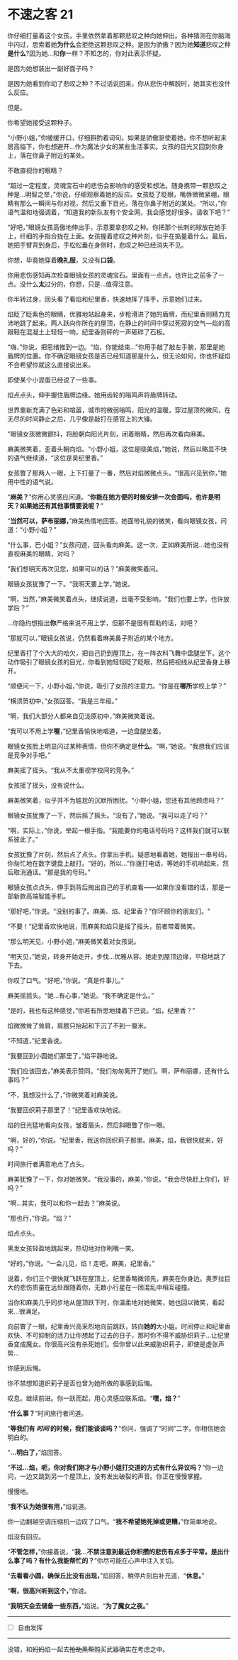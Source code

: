 # 不速之客 21

你仔细打量着这个女孩，手里依然拿着那颗悲叹之种向她伸出。各种猜测在你脑海中闪过，思索着她**为什么**会拒绝这颗悲叹之种。是因为骄傲？因为她**知道**悲叹之种**是什么**?因为她...和**你**一样？不知怎的，你对此表示怀疑。

是因为她想装出一副好面子吗？

是因为她看到你动了悲叹之种？不过话说回来，你从悲伤中解脱时，她其实也没什么反应。

但是。

你希望她接受这颗种子。

“小野小姐，”你缓缓开口，仔细斟酌着词句。如果是骄傲驱使着她，你不想听起来居高临下，你也想避开...作为魔法少女的某些生活事实。女孩的目光又回到你身上，落在你鼻子附近的某处。

不敢直视你的眼睛？

“超过一定程度，灵魂宝石中的悲伤会影响你的感受和想法。随身携带一颗悲叹之种是...明智之举，”你说，仔细观察着她的反应。女孩眨了眨眼，嘴唇微微紧绷，眼睛有那么一瞬间与你对视，然后又垂下目光，落在你鼻子附近的某处。“所以，”你语气温和地强调着，“知道我的新队友有个安全网，我会感觉好很多。请收下吧？”

“好吧，”眼镜女孩高傲地伸出手，示意要拿悲叹之种。你把那个长刺的球放在她手上，纤细的手指合拢在上面。女孩握着悲叹之种片刻，似乎在掂量着什么。最后，她把手臂背到身后，手松松垂在身侧时，悲叹之种已经消失不见。

你想，毕竟她穿着**晚礼服**，又没有**口袋**。

你用悲伤感知再次检查眼镜女孩的灵魂宝石。里面有一点点，也许比之前多了一点。没什么**太**过分的，你想，只是...值得注意。

你半转过身，回头看了看焰和纪里香，快速地挥了挥手，示意她们过来。

焰眨了眨紫色的眼睛，优雅地站起身来，步枪滑进了她的盾牌，而纪里香则精力充沛地跳了起来。两人跃向你所在的屋顶，在静止的时间中穿过死寂的空气—焰的高跟鞋在混凝土上轻轻一响，纪里香则砰的一声砸碎了石板。

“嗨，”你说，把思绪推到一边。“焰，你能结束...”你用手敲了敲左手腕，那里是她盾牌的位置。你不确定眼镜女孩是否已经知道那是什么，但无论如何，你也怀疑焰不会希望你就这么直接说出来。

即使某个小混蛋已经说了一些事。

焰点点头，伸手握住盾牌边缘。她用齿轮的嗡鸣声将盾牌转动。

世界重新充满了色彩和喧嚣，城市的微弱嗡鸣，阳光的温暖，穿过屋顶的微风，在无尽的时间静止之后，几乎像是敲打在感官上的大锤。

"眼镜女孩微微颤抖，将脸朝向阳光片刻，闭着眼睛，然后再次看向麻美。

麻美微笑着，歪着头朝向焰。“小野小姐，这位是晓美焰，”她说，然后以略显不快的语气继续道，“这位是吴纪里香。”

女孩瞥了那两人一眼，上下打量了一番，然后对焰微微点头。“很高兴见到你，”她用中性的语气说。

“**麻美？**”你用心灵感应问道。“**你能在她方便的时候安排一次会面吗，也许是明天？如果她还有其他事情要说呢？**”

“**当然可以，萨布丽娜，**”麻美热情地回答。她面带礼貌的微笑，看向眼镜女孩，问道：“小野小姐？”

“什么事，巴小姐？”女孩问道，回头看向麻美。这一次，正如麻美所说...她也没有直视麻美的眼睛，对吗？

“我们想明天再次见您，如果可以的话？”麻美微笑着问。 

眼镜女孩犹豫了一下。“我明天要上学，”她说。

“啊，当然，”麻美微笑着点头，继续说道，丝毫不受影响。“我们也要上学。也许放学后？” 

...你隐约想指出**你**严格来说不用上学，但那不是很有帮助的话，对吧？

“那就可以，”眼镜女孩说，仍然看着麻美鼻子附近的某个地方。

纪里香打了个大大的哈欠，把自己扔到屋顶上，在一阵衣料飞舞中盘腿坐下。这个动作吸引了眼镜女孩的目光，你看到她轻轻眨了眨眼，然后把视线从纪里香身上移开。

“顺便问一下，小野小姐，”你说，吸引了女孩的注意力。“你是在**哪所**学校上学？”

“横须贺初中，”女孩回答。“我是三年级。”

“啊，我们大部分人都来自见泷原初中，”麻美微笑着说。

“我可以不用上学**喔**，”纪里香愉快地唱道，一边盘腿坐着。  

眼镜女孩脸上明显闪过某种表情，但你不确定是**什么**。“啊，”她说。“我想我们应该是竞争对手吧。”

麻美摇了摇头。“我从不太重视学校间的竞争。”

女孩摇了摇头，没有说什么。

麻美微笑着，似乎并不为尴尬的沉默所困扰。“小野小姐，您还有其他顾虑吗？”

眼镜女孩犹豫了一下，然后摇了摇头。“没有了，”她说。“我可以走了吗？”

“啊，实际上，”你说，举起一根手指。“我能要你的电话号码吗？这样我们就可以联系彼此了。”

女孩犹豫了片刻，然后点了点头。你拿出手机，疑惑地看着她，她报出一串号码，你匆忙地在数字键盘上敲打。“好的，所以...”你拨打电话，等她的手机响起来，然后取消通话。“那是我的号码。”

眼镜女孩点点头，伸手到背后掏出自己的手机查看——如果你没看错的话，那是一部新款高端智能手机。

“那好吧，”你说。“没别的事了。麻美、焰、纪里香？”你环顾你的朋友们。"

“不要！”纪里香欢快地说，而麻美和焰只是摇了摇头，前者带着微笑。

“那么明天见，小野小姐，”麻美微笑着对女孩说。

“明天见，”她说，转身开始走开，步伐...优雅从容。她走到屋顶边缘，平稳地跳了下去。

你叹了口气。“好吧，”你说。“真是件事儿。”

麻美摇摇头。“她...有心事，”她说。“我不确定是什么。”

“是的，我也有这种感觉，”你若有所思地揉着下巴说。“焰，纪里香？”

焰微微耸了耸肩，肩膀只抬起和下沉了不到一厘米。

“不知道，”纪里香说。

“我要回到小圆她们那里了，”焰平静地说。

“我们应该回去，”麻美表示赞同。“我们匆匆离开了她们。啊，萨布丽娜，还有什么事吗？”

“不，我想没什么了，”你微笑着对麻美说。

“我要回织莉子那里了！”纪里香欢快地说。

焰的目光猛地看向女孩，皱着眉头，然后斜眼瞥了你一眼。

“啊，好的，”你说。“纪里香，我送你回织莉子那里。麻美，焰，我很快就来，好吗？”

时间旅行者满意地点了点头。

麻美犹豫了一下，你对她微笑。“我没事的，麻美，”你说。“我会尽快赶上你们，好吗？”

“啊...其实，我可以和你一起去？”麻美说。

“那也行，”你说。“焰？”

焰点点头。

黑发女孩轻盈地跳起来，热切地对你咧嘴一笑。

“好的，”你说。“一会儿见，焰！走吧，麻美，纪里香。”

说着，你们三个很快就飞跃在屋顶上，纪里香略微领先，麻美在你身边。奥罗拉巨大的悲伤质量在远处跟随着你，无数小行星在一团混乱中相互碰撞。

当你和麻美几乎同步地从屋顶跃下时，你温柔地对她微笑，她也回以微笑，看起来...很满足。

向前瞥了一眼，纪里香兴高采烈地向前跳跃，转向**她的**大小姐。时间停止和纪里香欢快、不可抑制的活力让你想起了过去的日子，那时你不得不威胁织莉子...让纪里香变成魔女。你很高兴没有杀死她们。但你曾以此来威胁织莉子，即使是虚张声势...

你感到后悔。

你不禁想知道织莉子是否也曾为她所做的事感到后悔。

叹息。继续前进。你一跃而起，用心灵感应联系焰。“**嘿，焰？**”

“**什么事？**”时间旅行者问道。

“**等我们有 _时间_ 的时候，我们能谈谈吗？**”你问，强调了“时间”二字。你相信她会明白的。

“**...明白了，**”焰回答。

“**不过...焰，呃，你对我们刚才与小野小姐打交道的方式有什么异议吗？**”你一边问，一边又跳到另一个屋顶上，没有发出破裂的声音。你正在慢慢掌握。

慢慢地。

“**我不认为她很有用，**”焰说道。

你一边翻越空调压缩机一边叹了口气。“**我不希望她死掉或更糟，**”你简单地说。

焰没有回应。

“**不管怎样，**”你接着说，“**我...不禁注意到最近你积攒的悲伤有点多于平常。是出什么事了吗？有什么我能帮忙的？**”你尽可能在心声中注入关切。

“**去看看小圆，确保丘比没有出现，**”焰回答，稍停片刻后补充道，“**休息。**”

“**啊，很高兴听到这个，**”你说。

“**我明天会去储备一些东西，**”焰说。“**为了魔女之夜。**”

---

- [ ] 自由发挥

---

没错，和~~妈妈~~焰一起去~~抢劫黑帮~~购买武器确实在考虑之中。

